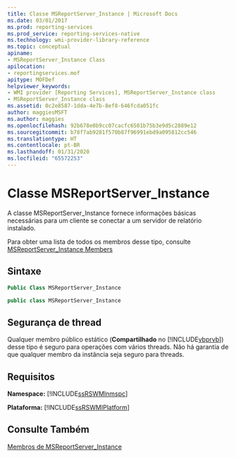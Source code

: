 ```yaml
---
title: Classe MSReportServer_Instance | Microsoft Docs
ms.date: 03/01/2017
ms.prod: reporting-services
ms.prod_service: reporting-services-native
ms.technology: wmi-provider-library-reference
ms.topic: conceptual
apiname:
- MSReportServer_Instance Class
apilocation:
- reportingservices.mof
apitype: MOFDef
helpviewer_keywords:
- WMI provider [Reporting Services], MSReportServer_Instance class
- MSReportServer_Instance class
ms.assetid: 0c2e8587-1dda-4e7b-8ef8-646fcda051fc
author: maggiesMSFT
ms.author: maggies
ms.openlocfilehash: 92b678e0b9cc07cacfc6501b75b3e9d5c2889e12
ms.sourcegitcommit: b78f7ab9281f570b87f96991ebd9a095812cc546
ms.translationtype: HT
ms.contentlocale: pt-BR
ms.lasthandoff: 01/31/2020
ms.locfileid: "65572253"
---
```

# <a name="msreportserver_instance-class"></a>Classe MSReportServer_Instance
  A classe MSReportServer_Instance fornece informações básicas necessárias para um cliente se conectar a um servidor de relatório instalado.  
  
 Para obter uma lista de todos os membros desse tipo, consulte [MSReportServer_Instance Members](../../reporting-services/wmi-provider-library-reference/msreportserver-instance-members.md)  
  
## <a name="syntax"></a>Sintaxe  
  
```vb  
Public Class MSReportServer_Instance  
```  
  
```csharp  
public class MSReportServer_Instance  
```  
  
## <a name="thread-safety"></a>Segurança de thread  
 Qualquer membro público estático (**Compartilhado** no [!INCLUDE[vbprvb](../../includes/vbprvb-md.md)]) desse tipo é seguro para operações com vários threads. Não há garantia de que qualquer membro da instância seja seguro para threads.  
  
## <a name="requirements"></a>Requisitos  
 **Namespace:** [!INCLUDE[ssRSWMInmspc](../../includes/ssrswminmspc-md.md)]  
  
 **Plataforma:** [!INCLUDE[ssRSWMIPlatform](../../includes/ssrswmiplatform-md.md)]  
  
## <a name="see-also"></a>Consulte Também  
 [Membros de MSReportServer_Instance](../../reporting-services/wmi-provider-library-reference/msreportserver-instance-members.md)  
  
  
